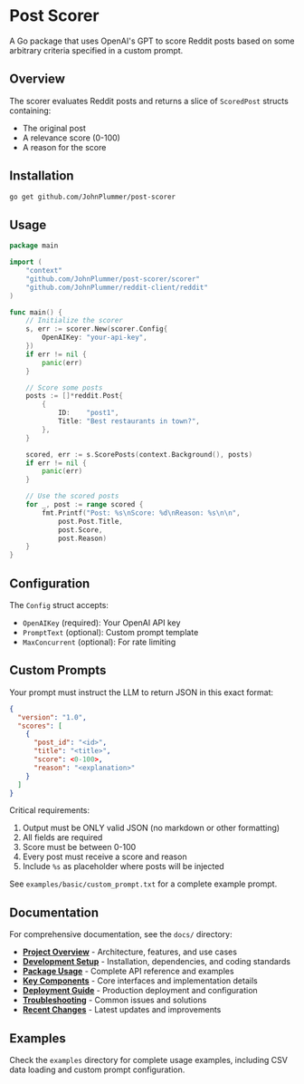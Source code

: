 # Post Scorer

A Go package that uses OpenAI's GPT to score Reddit posts based on some arbitrary criteria specified in a custom prompt.

## Overview

The scorer evaluates Reddit posts and returns a slice of `ScoredPost` structs containing:

- The original post
- A relevance score (0-100)
- A reason for the score

## Installation

```bash
go get github.com/JohnPlummer/post-scorer
```

## Usage

```go
package main

import (
    "context"
    "github.com/JohnPlummer/post-scorer/scorer"
    "github.com/JohnPlummer/reddit-client/reddit"
)

func main() {
    // Initialize the scorer
    s, err := scorer.New(scorer.Config{
        OpenAIKey: "your-api-key",
    })
    if err != nil {
        panic(err)
    }

    // Score some posts
    posts := []*reddit.Post{
        {
            ID:    "post1",
            Title: "Best restaurants in town?",
        },
    }

    scored, err := s.ScorePosts(context.Background(), posts)
    if err != nil {
        panic(err)
    }

    // Use the scored posts
    for _, post := range scored {
        fmt.Printf("Post: %s\nScore: %d\nReason: %s\n\n", 
            post.Post.Title, 
            post.Score, 
            post.Reason)
    }
}
```

## Configuration

The `Config` struct accepts:

- `OpenAIKey` (required): Your OpenAI API key
- `PromptText` (optional): Custom prompt template
- `MaxConcurrent` (optional): For rate limiting

## Custom Prompts

Your prompt must instruct the LLM to return JSON in this exact format:

```json
{
  "version": "1.0",
  "scores": [
    {
      "post_id": "<id>",
      "title": "<title>",
      "score": <0-100>,
      "reason": "<explanation>"
    }
  ]
}
```

Critical requirements:

1. Output must be ONLY valid JSON (no markdown or other formatting)
2. All fields are required
3. Score must be between 0-100
4. Every post must receive a score and reason
5. Include `%s` as placeholder where posts will be injected

See `examples/basic/custom_prompt.txt` for a complete example prompt.

## Documentation

For comprehensive documentation, see the `docs/` directory:

- **[Project Overview](docs/project-overview.md)** - Architecture, features, and use cases
- **[Development Setup](docs/development-setup.md)** - Installation, dependencies, and coding standards  
- **[Package Usage](docs/package-usage.md)** - Complete API reference and examples
- **[Key Components](docs/key-components.md)** - Core interfaces and implementation details
- **[Deployment Guide](docs/deployment-guide.md)** - Production deployment and configuration
- **[Troubleshooting](docs/troubleshooting.md)** - Common issues and solutions
- **[Recent Changes](docs/recent-changes.md)** - Latest updates and improvements

## Examples

Check the `examples` directory for complete usage examples, including CSV data loading and custom prompt configuration.
